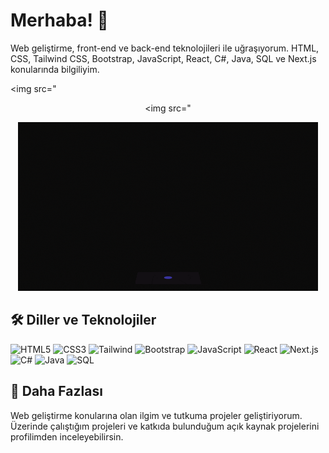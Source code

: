 # Merhaba! 👋

Web geliştirme, front-end ve back-end teknolojileri ile uğraşıyorum. HTML, CSS, Tailwind CSS, Bootstrap, JavaScript, React, C#, Java, SQL ve Next.js konularında bilgiliyim.

<img src="<p align="center">
  <img src="<p align="center">
  <img src="https://github.com/eylulkk/eylulkk/blob/main/Cat%20Girl%20GIF%20by%20Pluralsight.gif?raw=true" alt="banner gif" />
</p>


## 🛠️ Diller ve Teknolojiler

![HTML5](https://img.shields.io/badge/-HTML5-E34F26?style=flat&logo=html5&logoColor=white)
![CSS3](https://img.shields.io/badge/-CSS3-1572B6?style=flat&logo=css3)
![Tailwind](https://img.shields.io/badge/-TailwindCSS-06B6D4?style=flat&logo=tailwindcss)
![Bootstrap](https://img.shields.io/badge/-Bootstrap-563D7C?style=flat&logo=bootstrap)
![JavaScript](https://img.shields.io/badge/-JavaScript-F7DF1E?style=flat&logo=javascript&logoColor=black)
![React](https://img.shields.io/badge/-React-61DAFB?style=flat&logo=react)
![Next.js](https://img.shields.io/badge/-Next.js-000000?style=flat&logo=nextdotjs)
![C#](https://img.shields.io/badge/-C%23-239120?style=flat&logo=c-sharp&logoColor=white)
![Java](https://img.shields.io/badge/-Java-007396?style=flat&logo=java&logoColor=white)
![SQL](https://img.shields.io/badge/-SQL-4479A1?style=flat&logo=postgresql&logoColor=white)

## 🔧 Daha Fazlası

Web geliştirme konularına olan ilgim ve tutkuma projeler geliştiriyorum. Üzerinde çalıştığım projeleri ve katkıda bulunduğum açık kaynak projelerini profilimden inceleyebilirsin.
